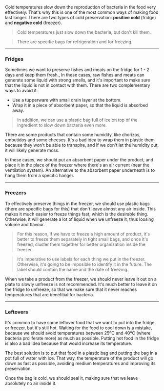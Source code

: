 Cold temperatures slow down the reproduction of bacteria in the food very effectively. That's why this is one of the most common ways of making food last longer. There are two types of cold preservation: **positive cold** (fridge) and **negative cold** (freezer). 

>Cold temperatures just slow down the bacteria, but don't kill them.

>There are specific bags for refrigeration and for freezing.

___

### Fridges

Sometimes we want to preserve fishes and meats on the fridge for 1 - 2 days and keep them fresh., In these cases, raw fishes and meats can generate some liquid with strong smells, and it's important to make sure that the liquid is not in contact with them. There are two complementary ways to avoid it:

- Use a tupperware with small drain layer at the bottom.
- Wrap it in a piece of absorbent paper, so that the liquid is absorbed away.

>In addition, we can use a plastic bag full of ice on top of the ingredient to slow down bacteria even more.

There are some products that contain some humidity, like chorizos, embutidos and some cheeses. It's a bad idea to wrap them in plastic them because they won't be able to transpire, and if we don't let the humidity out, it will likely generate moss.

In these cases, we should put an absorbent paper under the product, and place it in the place of the freezer where there's an air current (near the ventilation system). An alternative to the absorbent paper underneath is to hang them from a specific hanger.

___

### Freezers

To effectively preserve things in the freezer, we should use plastic bags (there are specific bags for this) that don't leave almost any air inside. This makes it much easier to freeze things fast, which is the desirable thing. Otherwise, it will generate a lot of liquid when we unfreeze it, thus loosing volume and flavour.

>For this reason, if we have to freeze a high amount of product, it's better to freeze them separately in tight small bags, and once it's freezed, cluster them together for better organization inside the freezer.

>It's imperative to use labels for each thing we put in the freezer. Otherwise, it's going to be imposible to identify it in the future. The label should contain the name and the date of freezing.


When we take a product from the freezer, we should never leave it out on a plate to slowly unfreeze is not recommended. It's much better to leave it on the fridge to unfreeze, so that we make sure that it never reaches temperatures that are benefitial for bacteria.

___

### Leftovers

It's common to have some leftover food that we want to put into the fridge or freezer, but it's still hot. Waiting for the food to cool down is a mistake, because we  should avoid temperatures between 25ºC and 40ºC (where bacteria proliferate more) as much as possible. Putting hot food in the fridge is also a bad idea because that would increase its temperature.

The best solution is to put that food in a plastic bag and putting the bag in a pot full of water with ice. That way, the temperature of the product will go down as fast as possible, avoiding medium temperatures and improving its preservation.

Once the bag is cold, we should seal it, making sure that we leave absolutely no air inside it.